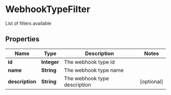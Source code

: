 

# WebhookTypeFilter

List of filters available
## Properties

Name | Type | Description | Notes
------------ | ------------- | ------------- | -------------
**id** | **Integer** | The webhook type id | 
**name** | **String** | The webhook type name | 
**description** | **String** | The webhook type description |  [optional]



